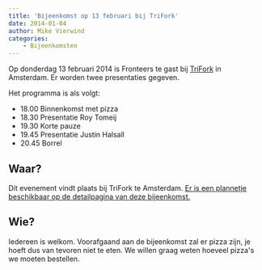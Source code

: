 ```yaml
---
title: 'Bijeenkomst op 13 februari bij TriFork'
date: 2014-01-04
author: Mike Vierwind
categories:
    - Bijeenkomsten
---
```


Op donderdag 13 februari 2014 is Fronteers te gast bij [TriFork](http://www.trifork.nl/) in Amsterdam. Er worden twee presentaties gegeven.

Het programma is als volgt:

-   18.00 Binnenkomst met pizza
-   18.30 Presentatie Roy Tomeij
-   19.30 Korte pauze
-   19.45 Presentatie Justin Halsall
-   20.45 Borrel

## Waar?

Dit evenement vindt plaats bij TriFork te Amsterdam. [Er is een plannetje beschikbaar op de detailpagina van deze bijeenkomst.](/bijeenkomsten/2014/trifork)

## Wie?

Iedereen is welkom. Voorafgaand aan de bijeenkomst zal er pizza zijn, je hoeft dus van tevoren niet te eten. We willen graag weten hoeveel pizza's we moeten bestellen. 
